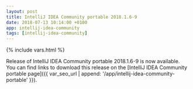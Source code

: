```yaml
---
layout: post
title: IntelliJ IDEA Community portable 2018.1.6-9
date: 2018-07-13 10:14:00 +0100
app: intellij-idea-community
tags: [intellij-idea-community]
---
```

{% include vars.html %}

Release of IntelliJ IDEA Community portable 2018.1.6-9 is now available.<br />
You can find links to download this release on the [IntelliJ IDEA Community portable page]({{ var_seo_url | append: '/app/intellij-idea-community-portable' }}).